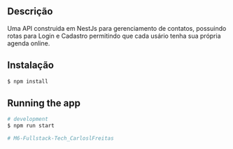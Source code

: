
## Descrição
Uma API construida em NestJs para gerenciamento de contatos, possuindo rotas para Login e Cadastro permitindo que cada usário tenha sua própria agenda online.

## Instalação

```bash
$ npm install
```

## Running the app

```bash
# development
$ npm run start

# M6-Fullstack-Tech_CarloslFreitas
